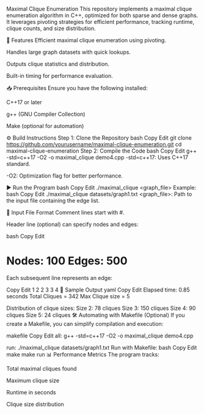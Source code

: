 Maximal Clique Enumeration
This repository implements a maximal clique enumeration algorithm in C++, optimized for both sparse and dense graphs. It leverages pivoting strategies for efficient performance, tracking runtime, clique counts, and size distribution.

🚀 Features
Efficient maximal clique enumeration using pivoting.

Handles large graph datasets with quick lookups.

Outputs clique statistics and distribution.

Built-in timing for performance evaluation.

📥 Prerequisites
Ensure you have the following installed:

C++17 or later

g++ (GNU Compiler Collection)

Make (optional for automation)

⚙️ Build Instructions
Step 1: Clone the Repository
bash
Copy
Edit
git clone https://github.com/yourusername/maximal-clique-enumeration.git
cd maximal-clique-enumeration
Step 2: Compile the Code
bash
Copy
Edit
g++ -std=c++17 -O2 -o maximal_clique demo4.cpp
-std=c++17: Uses C++17 standard.

-O2: Optimization flag for better performance.

▶️ Run the Program
bash
Copy
Edit
./maximal_clique <graph_file>
Example:
bash
Copy
Edit
./maximal_clique datasets/graph1.txt
<graph_file>: Path to the input file containing the edge list.

📄 Input File Format
Comment lines start with #.

Header line (optional) can specify nodes and edges:

bash
Copy
Edit
# Nodes: 100 Edges: 500
Each subsequent line represents an edge:

Copy
Edit
1 2
2 3
3 4
🏃 Sample Output
yaml
Copy
Edit
Elapsed time: 0.85 seconds
Total Cliques = 342
Max Clique size = 5

Distribution of clique sizes:
Size 2: 78 cliques
Size 3: 150 cliques
Size 4: 90 cliques
Size 5: 24 cliques
🛠️ Automating with Makefile (Optional)
If you create a Makefile, you can simplify compilation and execution:

makefile
Copy
Edit
all:
    g++ -std=c++17 -O2 -o maximal_clique demo4.cpp

run:
    ./maximal_clique datasets/graph1.txt
Run with Makefile:
bash
Copy
Edit
make
make run
📊 Performance Metrics
The program tracks:

Total maximal cliques found

Maximum clique size

Runtime in seconds

Clique size distribution

